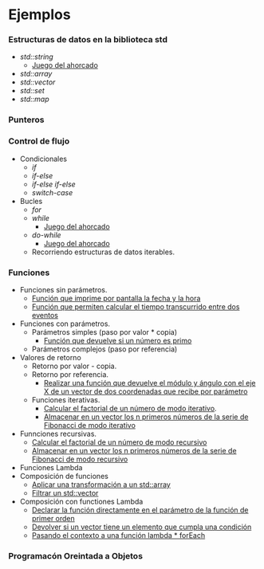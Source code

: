 # Ejemplos

### Estructuras de datos en la biblioteca std

* _std::string_
  * [Juego del ahorcado](./ejemplos/flujo/while_dowhile/ahorcado.cpp)
* _std::array_
* _std::vector_
* _std::set_
* _std::map_

### Punteros

### Control de flujo

* Condicionales
  * _if_
  * _if-else_
  * _if-else if-else_
  * _switch-case_
* Bucles
  * _for_
  * _while_
    * [Juego del ahorcado](./ejemplos/flujo/while_dowhile/ahorcado.cpp)
  * _do-while_
    * [Juego del ahorcado](./ejemplos/flujo/while_dowhile/ahorcado.cpp)
  * Recorriendo estructuras de datos iterables.

### Funciones

* Funciones sin parámetros.
  * [Función que imprime por pantalla la fecha y la hora](https://github.com/Nebrija*Programacion/Programacion*I/tree/master/ejemplos/funciones/parametros/sinparametros/)
  * [Función que permiten calcular el tiempo transcurrido entre dos eventos](https://github.com/Nebrija*Programacion/Programacion*I/tree/master/ejemplos/funciones/parametros/sinparametrosconretorno/)
* Funciones con parámetros.
  * Parámetros simples (paso por valor * copia)
    * [Función que devuelve si un número es primo](https://github.com/Nebrija*Programacion/Programacion*I/tree/master/ejemplos/funciones/parametros/porcopia/esprimo)
  * Parámetros complejos (paso por referencia)
* Valores de retorno
  * Retorno por valor - copia.
  * Retorno por referencia.
    * [Realizar una función que devuelve el módulo y ángulo con el eje X de un vector de dos coordenadas que recibe por parámetro](https://github.com/Nebrija*Programacion/Programacion*I/tree/master/ejemplos/funciones/parametros/porreferencia/moduloyangulo)
  * Funciones iterativas.
    * [Calcular el factorial de un número de modo iterativo](https://github.com/Nebrija*Programacion/Programacion*I/tree/master/ejemplos/funciones/iterativo/factorial).
    * [Almacenar en un vector los n primeros números de la serie de Fibonacci de modo iterativo](https://github.com/Nebrija*Programacion/Programacion*I/tree/master/ejemplos/funciones/iterativo/fibonacci)
* Funnciones recursivas.
  * [Calcular el factorial de un número de modo recursivo](https://github.com/Nebrija*Programacion/Programacion*I/tree/master/ejemplos/funciones/recursivo/factorial)
  * [Almacenar en un vector los n primeros números de la serie de Fibonacci de modo recursivo](https://github.com/Nebrija*Programacion/Programacion*I/tree/master/ejemplos/funciones/recursivo/fibonacci)
* Funciones Lambda
* Composición de funciones
  * [Aplicar una transformación a un std::array](https://github.com/Nebrija*Programacion/Programacion*I/tree/master/ejemplos/funciones/composicion/transform)
  * [Filtrar un std::vector](https://github.com/Nebrija*Programacion/Programacion*I/tree/master/ejemplos/funciones/composicion/filter)
* Composición con functiones Lambda
  * [Declarar la función directamente en el parámetro de la función de primer orden](https://github.com/Nebrija*Programacion/Programacion*I/tree/master/ejemplos/funciones/lambda/inline)
  * [Devolver si un vector tiene un elemento que cumpla una condición](https://github.com/Nebrija*Programacion/Programacion*I/tree/master/ejemplos/funciones/lambda/contains)
  * [Pasando el contexto a una función lambda * forEach](https://github.com/Nebrija*Programacion/Programacion*I/tree/master/ejemplos/funciones/lambda/foreach)

### Programacón Oreintada a Objetos
